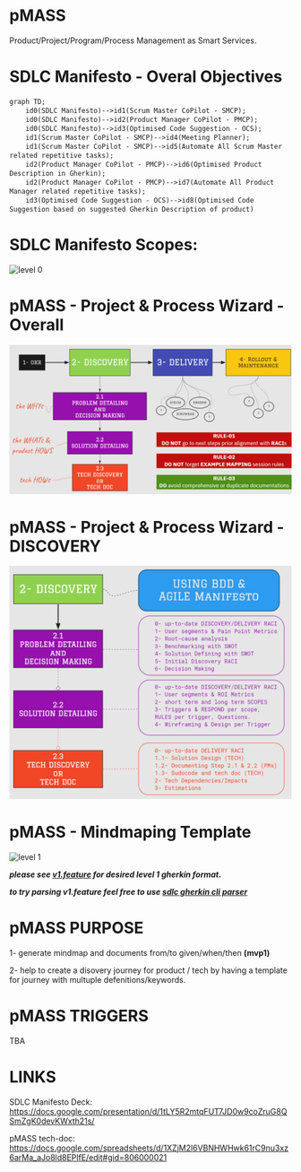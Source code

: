 # pMASS
Product/Project/Program/Process Management as Smart Services.

# SDLC Manifesto - Overal Objectives
```mermaid
graph TD;
    id0(SDLC Manifesto)-->id1(Scrum Master CoPilot - SMCP);
    id0(SDLC Manifesto)-->id2(Product Manager CoPilot - PMCP);
    id0(SDLC Manifesto)-->id3(Optimised Code Suggestion - OCS);
    id1(Scrum Master CoPilot - SMCP)-->id4(Meeting Planner);
    id1(Scrum Master CoPilot - SMCP)-->id5(Automate All Scrum Master related repetitive tasks);
    id2(Product Manager CoPilot - PMCP)-->id6(Optimised Product Description in Gherkin);
    id2(Product Manager CoPilot - PMCP)-->id7(Automate All Product Manager related repetitive tasks);
    id3(Optimised Code Suggestion - OCS)-->id8(Optimised Code Suggestion based on suggested Gherkin Description of product)
```

# SDLC Manifesto Scopes:
![level 0](https://github.com/sdlcmanifesto/sMASS/blob/main/sdlc-overall-scopes-02.PNG?raw=true)

# pMASS - Project & Process Wizard - Overall
![level 0](https://github.com/sdlcmanfiesto/SMaS/blob/main/level-1.png?raw=true)

# pMASS - Project & Process Wizard - DISCOVERY
![level 1](https://github.com/sdlcmanfiesto/SMaS/blob/main/level-2.png?raw=true)

# pMASS - Mindmaping Template
![level 1](https://github.com/sdlcmanifesto/sMASS/blob/main/pmass-template-02.PNG?raw=true)

***please see [v1.feature](https://raw.githubusercontent.com/sdlcmanfiesto/PMaS/main/v1.feature) for desired level 1 gherkin format.***

***to try parsing v1.feature feel free to use [sdlc gherkin cli parser](https://github.com/rouzikrm/gherkin-python)***


# pMASS PURPOSE

1- generate mindmap and documents from/to given/when/then **(mvp1)**

2- help to create a disovery journey for product / tech by having a template for journey with multuple defenitions/keywords.

# pMASS TRIGGERS

TBA

# LINKS
SDLC Manifesto Deck:
https://docs.google.com/presentation/d/1tLY5R2mtqFUT7JD0w9coZruG8QSmZgK0devKWxth21s/

pMASS tech-doc:
https://docs.google.com/spreadsheets/d/1XZjM2l6VBNHWHwk61rC9nu3xz6arMa_aJo8ld8EPlfE/edit#gid=806000021
